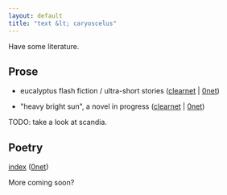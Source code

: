 ```yaml
---
layout: default
title: "text &lt; caryoscelus"
---
```


Have some literature.

## Prose

- eucalyptus flash fiction / ultra-short stories ([clearnet](/eucalyptus-ff) &#124; [0net](http://127.0.0.1:43110/1JecUbTPHudVR3fi6KMFwQNW2mT2L8H7dq/))

- "heavy bright sun", a novel in progress ([clearnet](/heavy-bright-sun/) &#124; [0net](http://127.0.0.1:43110/1HAB57aQRcLHoHb3ehHrh8SZT647VWVA28/))

TODO: take a look at scandia.

## Poetry

[index](https://caryoscelus.github.io/pppoetry/)
([0net](http://127.0.0.1:43110/1QDEpSBxTXiZ4ak9m9ATAVAy1SSLiRrxKs/))

More coming soon?
